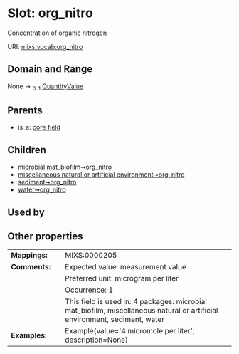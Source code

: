 
# Slot: org_nitro


Concentration of organic nitrogen

URI: [mixs.vocab:org_nitro](https://w3id.org/mixs/vocab/org_nitro)


## Domain and Range

None &#8594;  <sub>0..1</sub> [QuantityValue](QuantityValue.md)

## Parents

 *  is_a: [core field](core_field.md)

## Children

 *  [microbial mat_biofilm➞org_nitro](microbial_mat_biofilm_org_nitro.md)
 *  [miscellaneous natural or artificial environment➞org_nitro](miscellaneous_natural_or_artificial_environment_org_nitro.md)
 *  [sediment➞org_nitro](sediment_org_nitro.md)
 *  [water➞org_nitro](water_org_nitro.md)

## Used by


## Other properties

|  |  |  |
| --- | --- | --- |
| **Mappings:** | | MIXS:0000205 |
| **Comments:** | | Expected value: measurement value |
|  | | Preferred unit: microgram per liter |
|  | | Occurrence: 1 |
|  | | This field is used in: 4 packages: microbial mat_biofilm, miscellaneous natural or artificial environment, sediment, water |
| **Examples:** | | Example(value='4 micromole per liter', description=None) |

